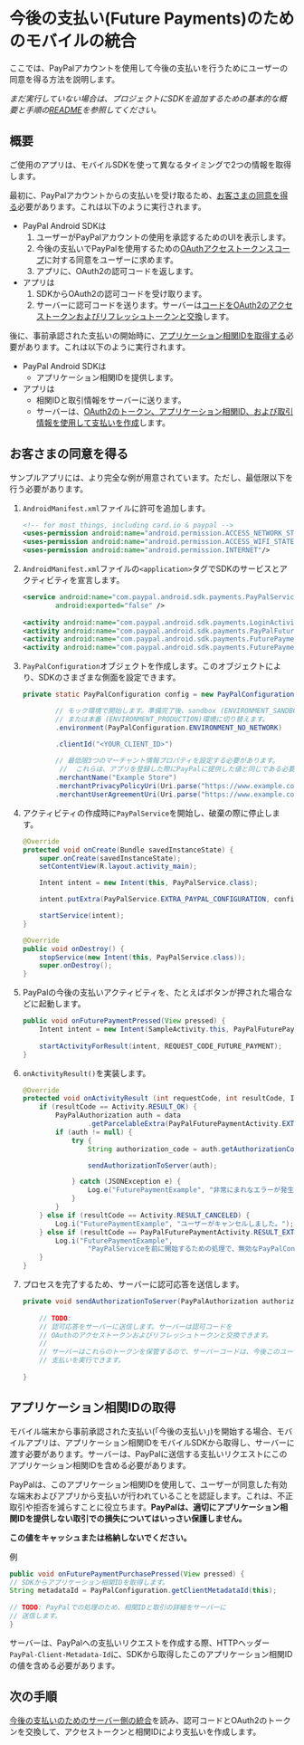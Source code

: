 今後の支払い(Future Payments)のためのモバイルの統合
==================================

ここでは、PayPalアカウントを使用して今後の支払いを行うためにユーザーの同意を得る方法を説明します。

_まだ実行していない場合は、プロジェクトにSDKを追加するための基本的な概要と手順の[README](README.md)を参照してください。_


概要
--------

ご使用のアプリは、モバイルSDKを使って異なるタイミングで2つの情報を取得します。

最初に、PayPalアカウントからの支払いを受け取るため、[お客さまの同意を得る](#obtain-customer-consent)必要があります。これは以下のように実行されます。

* PayPal Android SDKは
    1. ユーザーがPayPalアカウントの使用を承認するためのUIを表示します。
    2. 今後の支払いでPayPalを使用するための[OAuthアクセストークンスコープ](http://tools.ietf.org/html/rfc6749#page-23)に対する同意をユーザーに求めます。
    3. アプリに、OAuth2の認可コードを返します。
* アプリは
    1. SDKからOAuth2の認可コードを受け取ります。
    2. サーバーに認可コードを送ります。サーバーは[コードをOAuth2のアクセストークンおよびリフレッシュトークンと交換](future_payments_server.md#obtain-oauth2-tokens)します。

後に、事前承認された支払いの開始時に、[アプリケーション相関IDを取得する](#obtain-an-application-correlation-id)必要があります。これは以下のように実行されます。

* PayPal Android SDKは
    * アプリケーション相関IDを提供します。
* アプリは
    * 相関IDと取引情報をサーバーに送ります。
    * サーバーは、[OAuth2のトークン、アプリケーション相関ID、および取引情報を使用して支払いを作成](future_payments_server.md)します。



お客さまの同意を得る
-----------------------

サンプルアプリには、より完全な例が用意されています。ただし、最低限以下を行う必要があります。

1. `AndroidManifest.xml`ファイルに許可を追加します。
    ```xml   
    <!-- for most things, including card.io & paypal -->
    <uses-permission android:name="android.permission.ACCESS_NETWORK_STATE"/>
    <uses-permission android:name="android.permission.ACCESS_WIFI_STATE"/>
    <uses-permission android:name="android.permission.INTERNET"/>
    ```
    
1. `AndroidManifest.xml`ファイルの`<application>`タグでSDKのサービスとアクティビティを宣言します。
    ```xml
    <service android:name="com.paypal.android.sdk.payments.PayPalService"
            android:exported="false" />
        
    <activity android:name="com.paypal.android.sdk.payments.LoginActivity" />
    <activity android:name="com.paypal.android.sdk.payments.PayPalFuturePaymentActivity" />
    <activity android:name="com.paypal.android.sdk.payments.FuturePaymentConsentActivity" />
    <activity android:name="com.paypal.android.sdk.payments.FuturePaymentInfoActivity" />
    ```

1. `PayPalConfiguration`オブジェクトを作成します。このオブジェクトにより、SDKのさまざまな側面を設定できます。

	```java
	private static PayPalConfiguration config = new PayPalConfiguration()

			// モック環境で開始します。準備完了後、sandbox (ENVIRONMENT_SANDBOX)
			// または本番 (ENVIRONMENT_PRODUCTION)環境に切り替えます。
            .environment(PayPalConfiguration.ENVIRONMENT_NO_NETWORK)

            .clientId("<YOUR_CLIENT_ID>")
            
            // 最低限3つのマーチャント情報プロパティを設定する必要があります。
    		 //  これらは、アプリを登録した際にPayPalに提供した値と同じである必要があります。
            .merchantName("Example Store")
            .merchantPrivacyPolicyUri(Uri.parse("https://www.example.com/privacy"))
            .merchantUserAgreementUri(Uri.parse("https://www.example.com/legal"));
	```

2. アクティビティの作成時に`PayPalService`を開始し、破棄の際に停止します。

    ```java
    @Override
    protected void onCreate(Bundle savedInstanceState) {
        super.onCreate(savedInstanceState);
        setContentView(R.layout.activity_main);

        Intent intent = new Intent(this, PayPalService.class);

        intent.putExtra(PayPalService.EXTRA_PAYPAL_CONFIGURATION, config);

        startService(intent);
    }

    @Override
    public void onDestroy() {
        stopService(new Intent(this, PayPalService.class));
        super.onDestroy();
    }
    ```

3. PayPalの今後の支払いアクティビティを、たとえばボタンが押された場合などに起動します。

    ```java
    public void onFuturePaymentPressed(View pressed) {
        Intent intent = new Intent(SampleActivity.this, PayPalFuturePaymentActivity.class);
        
        startActivityForResult(intent, REQUEST_CODE_FUTURE_PAYMENT);
    }
    ```

4. `onActivityResult()`を実装します。

    ```java
    @Override
    protected void onActivityResult (int requestCode, int resultCode, Intent data) {
        if (resultCode == Activity.RESULT_OK) {
            PayPalAuthorization auth = data
                    .getParcelableExtra(PayPalFuturePaymentActivity.EXTRA_RESULT_AUTHORIZATION);
            if (auth != null) {
                try {
                    String authorization_code = auth.getAuthorizationCode();

                    sendAuthorizationToServer(auth);

                } catch (JSONException e) {
                    Log.e("FuturePaymentExample", "非常にまれなエラーが発生しました: ", e);
                }
            }
        } else if (resultCode == Activity.RESULT_CANCELED) {
            Log.i("FuturePaymentExample", "ユーザーがキャンセルしました。");
        } else if (resultCode == PayPalFuturePaymentActivity.RESULT_EXTRAS_INVALID) {
            Log.i("FuturePaymentExample",
                    "PayPalServiceを前に開始するための処理で、無効なPayPalConfigurationが含まれていた可能性があります。ドキュメントを参照してください。");
        }
    }
    ```

5. プロセスを完了するため、サーバーに認可応答を送信します。

    ```java
    private void sendAuthorizationToServer(PayPalAuthorization authorization) {
        
        // TODO:
        // 認可応答をサーバーに送信します。サーバーは認可コードを
        // OAuthのアクセストークンおよびリフレッシュトークンと交換できます。
        //
        // サーバーはこれらのトークンを保管するので、サーバーコードは、今後このユーザーの
        // 支払いを実行できます。
        
    }
    ```

アプリケーション相関IDの取得
-----------------------

モバイル端末から事前承認された支払い(「今後の支払い」)を開始する場合、モバイルアプリは、アプリケーション相関IDをモバイルSDKから取得し、サーバーに渡す必要があります。サーバーは、PayPalに送信する支払いリクエストにこのアプリケーション相関IDを含める必要があります。

PayPalは、このアプリケーション相関IDを使用して、ユーザーが同意した有効な端末およびアプリから支払いが行われていることを認証します。これは、不正取引や拒否を減らすことに役立ちます。**PayPalは、適切にアプリケーション相関IDを提供しない取引での損失についてはいっさい保護しません。**

**この値をキャッシュまたは格納しないでください。**

例

```java
public void onFuturePaymentPurchasePressed(View pressed) {
// SDKからアプリケーション相関IDを取得します。
String metadataId = PayPalConfiguration.getClientMetadataId(this);
        
// TODO: PayPalでの処理のため、相関IDと取引の詳細をサーバーに
// 送信します。
}
```


サーバーは、PayPalへの支払いリクエストを作成する際、HTTPヘッダー`PayPal-Client-Metadata-Id`に、SDKから取得したこのアプリケーション相関IDの値を含める必要があります。


次の手順
----------

[今後の支払いのためのサーバー側の統合](future_payments_server.md)を読み、認可コードとOAuth2のトークンを交換して、アクセストークンと相関IDにより支払いを作成します。

